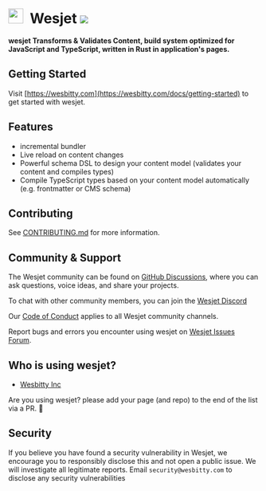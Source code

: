 # <img src="https://i.ibb.co/dMH4HS8/wesjet.png" height="30" />&nbsp;&nbsp;Wesjet [![](https://badgen.net/npm/v/wesjet)](https://www.npmjs.com/wesjet/packages)

**wesjet Transforms & Validates Content, build system optimized for JavaScript and TypeScript, written in Rust in application's pages.**

## Getting Started

Visit [https://wesbitty.com](https://wesbitty.com/docs/getting-started) to get started with wesjet.

## Features

- incremental bundler
- Live reload on content changes
- Powerful schema DSL to design your content model (validates your content and compiles types)
- Compile TypeScript types based on your content model automatically (e.g. frontmatter or CMS schema)

## Contributing

See [CONTRIBUTING.md](./CONTRIBUTING.md) for more information.

## Community & Support

The Wesjet community can be found on [GitHub Discussions](https://github.com/wesbitty/wesjet/discussions), where you can ask questions, voice ideas, and share your projects.

To chat with other community members, you can join the [Wesjet Discord](https://discord.com)

Our [Code of Conduct](https://github.com/wesbitty/wesjet/master/blob/code_of_conduct.md) applies to all Wesjet community channels.

Report bugs and errors you encounter using wesjet on [Wesjet Issues Forum](https://github.com/wesbitty/wesjet/issues).

## Who is using wesjet?

- [Wesbitty Inc](https://wesbitty.com)

Are you using wesjet? please add your page (and repo) to the end of the list via a PR. 🙏

## Security

If you believe you have found a security vulnerability in Wesjet, we encourage you to responsibly disclose this and not open a public issue. We will investigate all legitimate reports. Email `security@wesbitty.com` to disclose any security vulnerabilities
